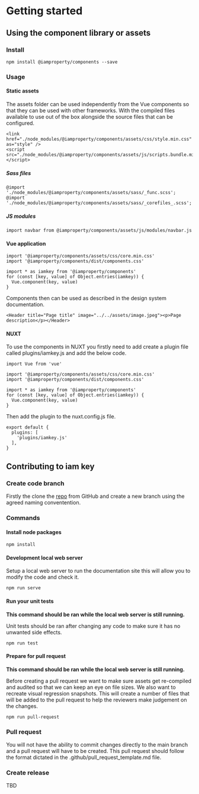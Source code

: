 # Getting started

## Using the component library or assets

### Install
```
npm install @iamproperty/components --save
```

### Usage

#### Static assets

The assets folder can be used independently from the Vue components so that they can be used with other frameworks. With the compiled files available to use out of the box alongside the source files that can be configured. 

```
<link href="./node_modules/@iamproperty/components/assets/css/style.min.css" as="style" />
<script src="./node_modules/@iamproperty/components/assets/js/scripts.bundle.min.js"></script>
```

##### Sass files
```
@import './node_modules/@iamproperty/components/assets/sass/_func.scss';
@import './node_modules/@iamproperty/components/assets/sass/_corefiles_.scss';
```
##### JS modules
```
import navbar from @iamproperty/components/assets/js/modules/navbar.js
```


#### Vue application

```
import '@iamproperty/components/assets/css/core.min.css'
import '@iamproperty/components/dist/components.css'

import * as iamkey from '@iamproperty/components'
for (const [key, value] of Object.entries(iamkey)) {
  Vue.component(key, value)
}
```

Components then can be used as described in the design system documentation.

```
<Header title="Page title" image="../../assets/image.jpeg"><p>Page description</p></Header>
```

#### NUXT

To use the components in NUXT you firstly need to add create a plugin file called plugins/iamkey.js and add the below code.

```
import Vue from 'vue'

import '@iamproperty/components/assets/css/core.min.css'
import '@iamproperty/components/dist/components.css'

import * as iamkey from '@iamproperty/components'
for (const [key, value] of Object.entries(iamkey)) {
  Vue.component(key, value)
}
```

Then add the plugin to the nuxt.config.js file.

```
export default {
  plugins: [
    'plugins/iamkey.js'
  ],
}
```


## Contributing to iam key

### Create code branch

Firstly the clone the [repo](https://github.com/iamproperty/iamproperty-vue-component-library) from GitHub and create a new branch using the agreed naming conventention. 

### Commands

#### Install node packages

```
npm install
```

#### Development local web server

Setup a local web server to run the documentation site this will allow you to modify the code and check it.

```
npm run serve
```

#### Run your unit tests

**This command should be ran while the local web server is still running.**

Unit tests should be ran after changing any code to make sure it has no unwanted side effects.

```
npm run test
```

#### Prepare for pull request

**This command should be ran while the local web server is still running.**

Before creating a pull request we want to make sure assets get re-compiled and audited so that we can keep an eye on file sizes. We also want to recreate visual regression snapshots. This will create a number of files that will be added to the pull request to help the reviewers make judgement on the changes.

```
npm run pull-request
```

### Pull request

You will not have the ability to commit changes directly to the main branch and a pull request will have to be created. This pull request should follow the format dictated in the .github/pull_request_template.md file.

### Create release

TBD
